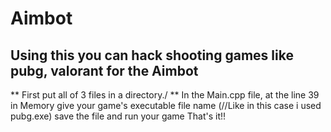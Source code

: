 # Aimbot
## Using this you can hack  shooting games like pubg, valorant for the Aimbot
** First put all of 3 files in a directory./ **
In the Main.cpp file, at the line 39 in Memory give your game's executable file name (//Like in this case i used pubg.exe)
save the file and run your game That's it!!
